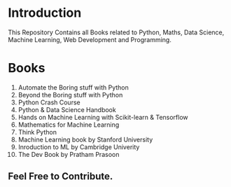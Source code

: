 # Introduction

This Repository Contains all Books related to Python, Maths, Data Science, Machine Learning, Web Development and Programming.

# Books

1. Automate the Boring stuff with Python
2. Beyond the Boring stuff with Python 
3. Python Crash Course
4. Python & Data Science Handbook
5. Hands on Machine Learning with Scikit-learn & Tensorflow
6. Mathematics for Machine Learning
7. Think Python
8. Machine Learning book by Stanford University
9. Inroduction to ML by Cambridge Univerity
10. The Dev Book by Pratham Prasoon

## Feel Free to Contribute.
